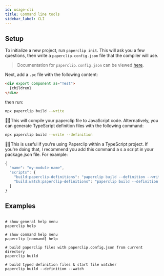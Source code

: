 ```yaml
---
id: usage-cli
title: Command line tools
sidebar_label: CLI
---
```


## Setup

To initialize a new project, run `paperclip init`. This will ask you a few questions, then write a `paperclip.config.json` file that the
compiler will use.

> Documentation for `paperclip.config.json` can be viewed [here](../../documentation/Paperclip%20Config).

Next, add a `.pc` file with the following content:

```html
<div export component as="Test">
  {children}
</div>
```

then run:

```bash
npx paperclip build --write
```

☝🏻This will compile your paperclip file to JavaScript code. Alternatively, you can generate TypeScript definition files with
the following command:

```bash
npx paperclip build --write --definition
```

☝🏻This is useful if you're using Paperclip within a TypeScript project. If you're doing that, I recommend you add this
command a s a script in your package.json file. For example:

```javascript
{
  "name": "my-module-name",
  "scripts": {
    "build:paperclip-definitions": "paperclip build --definition --write",
    "build:watch:paperclip-definitions": "paperclip build --definition --write --watch",
  }
}
```


## Examples

```

# show general help menu
paperclip help 

# show command help menu
paperclip [command] help

# build paperclip files with paperclip.config.json from current directory
paperclip build

# build typed definition files & start file watcher
paperclip build --definition --watch
```